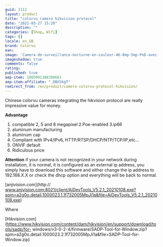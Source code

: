 ```yaml
---
guid: 2112
layout: product 
title: "colorvu camera hikvision protocol"
date: "2021-03-27 15:20"
description: ""
categories: [Shop, Wifi]
tags: []
locale: en_GB
brand: Colorvu
ean: 
image: 'Camera-de-surveillance-nocturne-en-couleur-4K-8mp-5mp-PoE-avec-microphone-integre-protocole.jpg'
imageshadow: true
comments: false
rating:  
published: true
aep-item: 1005001388390681
aep-item-affiliate: "_DBXSkgT"
redirect_from: /en/produit/camera-colorvu-protocol-hikvision/
---
```


Chinese colorvu cameras integrating the hikvision protocol are really impressive value for money.

**Advantage**

1. compatible 2, 5 and 8 megapixel
2.Poe-enabled
3.ip66
4. aluminum manufacturing
5. aluminum cap
6. Compliant with IPv4/IPv6, HTTP/RTSP/DHCP/NTP/TCP/IP,etc...
7. ONVIF default
8. Ridiculous price

**Attention** if your camera is not recognized in your network during installation, it is normal, it is configured as an external ip address, you simply have to download this software and either change the ip address to 192.168.X.X or check the dhcp option and everything will be back to normal.

[anjivision.com](http:// www.anjvision.com:8021/client/AjDevTools_V5.2.1_20210108.exe?spm=a2g0o.detail.1000023.1.1f732005MpJi1a&file=AjDevTools_V5.2.1_20210108.exe)

Where

[Hikvision.com](https://www.hikvision.com/content/dam/hikvision/en/support/download/tools/sadp/for- windows/v3-0-2-4/firmware/SADP-Tool-for-Window.zip?spm=a2g0o.detail.1000023.2.1f732005MpJi1a&file=SADP-Tool-for-Window.zip)

